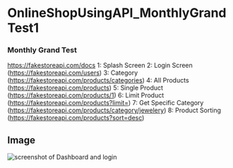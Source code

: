 # OnlineShopUsingAPI_MonthlyGrandTest1
### Monthly Grand Test
https://fakestoreapi.com/docs
1: Splash Screen
2: Login Screen (https://fakestoreapi.com/users)
3: Category (https://fakestoreapi.com/products/categories)
4: All Products (https://fakestoreapi.com/products)
5: Single Product (https://fakestoreapi.com/products/1)
6: Limit Product (https://fakestoreapi.com/products?limit=)
7: Get Specific Category (https://fakestoreapi.com/products/category/jewelery)
8: Product Sorting (https://fakestoreapi.com/products?sort=desc)
## Image
![screenshot of Dashboard and login](https://user-images.githubusercontent.com/54198996/146570303-3a252abe-b064-4009-8546-ee7eac2817ba.png)
